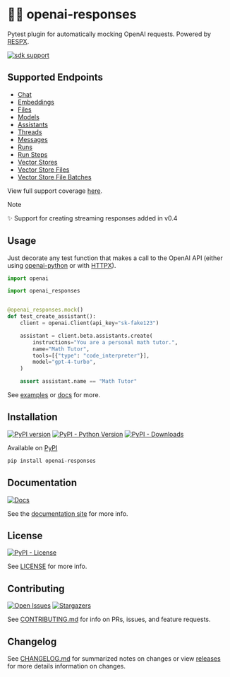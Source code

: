 # 🧪🤖 openai-responses

Pytest plugin for automatically mocking OpenAI requests. Powered by [RESPX](https://github.com/lundberg/respx).

[![sdk support](https://img.shields.io/badge/SDK_Support-v1.25+-white?logo=openai&logoColor=black&labelColor=white)](https://github.com/openai/openai-python)

## Supported Endpoints

- [Chat](https://platform.openai.com/docs/api-reference/chat)
- [Embeddings](https://platform.openai.com/docs/api-reference/embeddings)
- [Files](https://platform.openai.com/docs/api-reference/files)
- [Models](https://platform.openai.com/docs/api-reference/models)
- [Assistants](https://platform.openai.com/docs/api-reference/assistants)
- [Threads](https://platform.openai.com/docs/api-reference/threads)
- [Messages](https://platform.openai.com/docs/api-reference/messages)
- [Runs](https://platform.openai.com/docs/api-reference/runs)
- [Run Steps](https://platform.openai.com/docs/api-reference/run-steps)
- [Vector Stores](https://platform.openai.com/docs/api-reference/vector-stores)
- [Vector Store Files](https://platform.openai.com/docs/api-reference/vector-stores-files)
- [Vector Store File Batches](https://platform.openai.com/docs/api-reference/vector-stores-file-batches)

View full support coverage [here](https://mharrisb1.github.io/openai-responses-python/coverage).

> [!NOTE]
> ✨ Support for creating streaming responses added in v0.4

## Usage

Just decorate any test function that makes a call to the OpenAI API (either using [openai-python](https://github.com/openai/openai-python) or with [HTTPX](https://www.python-httpx.org/)).

```python
import openai

import openai_responses


@openai_responses.mock()
def test_create_assistant():
    client = openai.Client(api_key="sk-fake123")

    assistant = client.beta.assistants.create(
        instructions="You are a personal math tutor.",
        name="Math Tutor",
        tools=[{"type": "code_interpreter"}],
        model="gpt-4-turbo",
    )

    assert assistant.name == "Math Tutor"
```

See [examples](https://github.com/mharrisb1/openai-responses-python/tree/main/examples) or [docs](https://mharrisb1.github.io/openai-responses-python) for more.

## Installation

[![PyPI version](https://badge.fury.io/py/openai-responses.svg)](https://badge.fury.io/py/openai-responses)
[![PyPI - Python Version](https://img.shields.io/pypi/pyversions/openai-responses.svg)](https://pypi.org/project/openai-responses/)
[![PyPI - Downloads](https://img.shields.io/pypi/dm/openai-responses)](https://pypi.org/project/openai-responses/)

Available on [PyPI](https://pypi.org/project/openai-responses/)

```bash
pip install openai-responses
```

## Documentation

[![Docs](https://github.com/mharrisb1/openai-responses-python/actions/workflows/docs.yml/badge.svg)](https://mharrisb1.github.io/openai-responses-python)

See the [documentation site](https://mharrisb1.github.io/openai-responses-python) for more info.

## License

[![PyPI - License](https://img.shields.io/pypi/l/openai-responses)](https://opensource.org/blog/license/mit)

See [LICENSE](https://github.com/mharrisb1/openai-responses-python/blob/main/LICENSE) for more info.

## Contributing

[![Open Issues](https://img.shields.io/github/issues/mharrisb1/openai-responses-python)](https://github.com/mharrisb1/openai-responses-python/issues)
[![Stargazers](https://img.shields.io/github/stars/mharrisb1/openai-responses-python?style)](https://pypistats.org/packages/openai-responses)

See [CONTRIBUTING.md](https://github.com/mharrisb1/openai-responses-python/blob/main/CONTRIBUTING.md) for info on PRs, issues, and feature requests.

## Changelog

See [CHANGELOG.md](https://github.com/mharrisb1/openai-responses-python/blob/main/CHANGELOG.md) for summarized notes on changes or view [releases](https://github.com/mharrisb1/openai-responses-python/releases) for more details information on changes.
